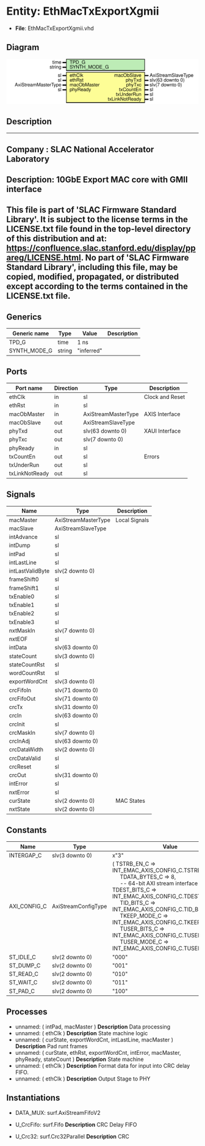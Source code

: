 # Entity: EthMacTxExportXgmii

- **File**: EthMacTxExportXgmii.vhd
## Diagram

![Diagram](EthMacTxExportXgmii.svg "Diagram")
## Description

-----------------------------------------------------------------------------
 Company    : SLAC National Accelerator Laboratory
-----------------------------------------------------------------------------
 Description: 10GbE Export MAC core with GMII interface
-----------------------------------------------------------------------------
 This file is part of 'SLAC Firmware Standard Library'.
 It is subject to the license terms in the LICENSE.txt file found in the
 top-level directory of this distribution and at:
    https://confluence.slac.stanford.edu/display/ppareg/LICENSE.html.
 No part of 'SLAC Firmware Standard Library', including this file,
 may be copied, modified, propagated, or distributed except according to
 the terms contained in the LICENSE.txt file.
-----------------------------------------------------------------------------
## Generics

| Generic name | Type   | Value      | Description |
| ------------ | ------ | ---------- | ----------- |
| TPD_G        | time   | 1 ns       |             |
| SYNTH_MODE_G | string | "inferred" |             |
## Ports

| Port name      | Direction | Type                | Description     |
| -------------- | --------- | ------------------- | --------------- |
| ethClk         | in        | sl                  | Clock and Reset |
| ethRst         | in        | sl                  |                 |
| macObMaster    | in        | AxiStreamMasterType | AXIS Interface  |
| macObSlave     | out       | AxiStreamSlaveType  |                 |
| phyTxd         | out       | slv(63 downto 0)    | XAUI Interface  |
| phyTxc         | out       | slv(7 downto 0)     |                 |
| phyReady       | in        | sl                  |                 |
| txCountEn      | out       | sl                  | Errors          |
| txUnderRun     | out       | sl                  |                 |
| txLinkNotReady | out       | sl                  |                 |
## Signals

| Name             | Type                | Description     |
| ---------------- | ------------------- | --------------- |
| macMaster        | AxiStreamMasterType |  Local Signals  |
| macSlave         | AxiStreamSlaveType  |                 |
| intAdvance       | sl                  |                 |
| intDump          | sl                  |                 |
| intPad           | sl                  |                 |
| intLastLine      | sl                  |                 |
| intLastValidByte | slv(2 downto 0)     |                 |
| frameShift0      | sl                  |                 |
| frameShift1      | sl                  |                 |
| txEnable0        | sl                  |                 |
| txEnable1        | sl                  |                 |
| txEnable2        | sl                  |                 |
| txEnable3        | sl                  |                 |
| nxtMaskIn        | slv(7 downto 0)     |                 |
| nxtEOF           | sl                  |                 |
| intData          | slv(63 downto 0)    |                 |
| stateCount       | slv(3 downto 0)     |                 |
| stateCountRst    | sl                  |                 |
| wordCountRst     | sl                  |                 |
| exportWordCnt    | slv(3 downto 0)     |                 |
| crcFifoIn        | slv(71 downto 0)    |                 |
| crcFifoOut       | slv(71 downto 0)    |                 |
| crcTx            | slv(31 downto 0)    |                 |
| crcIn            | slv(63 downto 0)    |                 |
| crcInit          | sl                  |                 |
| crcMaskIn        | slv(7 downto 0)     |                 |
| crcInAdj         | slv(63 downto 0)    |                 |
| crcDataWidth     | slv(2 downto 0)     |                 |
| crcDataValid     | sl                  |                 |
| crcReset         | sl                  |                 |
| crcOut           | slv(31 downto 0)    |                 |
| intError         | sl                  |                 |
| nxtError         | sl                  |                 |
| curState         | slv(2 downto 0)     |  MAC States     |
| nxtState         | slv(2 downto 0)     |                 |
## Constants

| Name         | Type                | Value                                                                                                                                                                                                                                                                                                                                                                                                                                                                                                                                                                                                                                                                 | Description |
| ------------ | ------------------- | --------------------------------------------------------------------------------------------------------------------------------------------------------------------------------------------------------------------------------------------------------------------------------------------------------------------------------------------------------------------------------------------------------------------------------------------------------------------------------------------------------------------------------------------------------------------------------------------------------------------------------------------------------------------- | ----------- |
| INTERGAP_C   | slv(3 downto 0)     |  x"3"                                                                                                                                                                                                                                                                                                                                                                                                                                                                                                                                                                                                                                                                 |             |
| AXI_CONFIG_C | AxiStreamConfigType |  (       TSTRB_EN_C    => INT_EMAC_AXIS_CONFIG_C.TSTRB_EN_C,<br><span style="padding-left:20px">       TDATA_BYTES_C => 8,<br><span style="padding-left:20px">               -- 64-bit AXI stream interface       TDEST_BITS_C  => INT_EMAC_AXIS_CONFIG_C.TDEST_BITS_C,<br><span style="padding-left:20px">       TID_BITS_C    => INT_EMAC_AXIS_CONFIG_C.TID_BITS_C,<br><span style="padding-left:20px">       TKEEP_MODE_C  => INT_EMAC_AXIS_CONFIG_C.TKEEP_MODE_C,<br><span style="padding-left:20px">       TUSER_BITS_C  => INT_EMAC_AXIS_CONFIG_C.TUSER_BITS_C,<br><span style="padding-left:20px">       TUSER_MODE_C  => INT_EMAC_AXIS_CONFIG_C.TUSER_MODE_C) |             |
| ST_IDLE_C    | slv(2 downto 0)     |  "000"                                                                                                                                                                                                                                                                                                                                                                                                                                                                                                                                                                                                                                                                |             |
| ST_DUMP_C    | slv(2 downto 0)     |  "001"                                                                                                                                                                                                                                                                                                                                                                                                                                                                                                                                                                                                                                                                |             |
| ST_READ_C    | slv(2 downto 0)     |  "010"                                                                                                                                                                                                                                                                                                                                                                                                                                                                                                                                                                                                                                                                |             |
| ST_WAIT_C    | slv(2 downto 0)     |  "011"                                                                                                                                                                                                                                                                                                                                                                                                                                                                                                                                                                                                                                                                |             |
| ST_PAD_C     | slv(2 downto 0)     |  "100"                                                                                                                                                                                                                                                                                                                                                                                                                                                                                                                                                                                                                                                                |             |
## Processes
- unnamed: ( intPad, macMaster )
**Description**
 Data processing 
- unnamed: ( ethClk )
**Description**
 State machine logic 
- unnamed: ( curState, exportWordCnt, intLastLine, macMaster )
**Description**
 Pad runt frames 
- unnamed: ( curState, ethRst, exportWordCnt, intError, macMaster, phyReady, stateCount )
**Description**
 State machine 
- unnamed: ( ethClk )
**Description**
 Format data for input into CRC delay FIFO. 
- unnamed: ( ethClk )
**Description**
 Output Stage to PHY 
## Instantiations

- DATA_MUX: surf.AxiStreamFifoV2
- U_CrcFifo: surf.Fifo
**Description**
 CRC Delay FIFO

- U_Crc32: surf.Crc32Parallel
**Description**
 CRC

